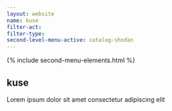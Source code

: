 ```yaml
---
layout: website
name: kuse 
filter-act: 
filter-type: 
second-level-menu-active: catalog-shodan
---
```


{% include second-menu-elements.html %}

<main class="page-content">
  <div class="text-container">
    <h2>kuse</h2>
    <p>Lorem ipsum dolor sit amet consectetur adipiscing elit</p>
  </div>
</main>
